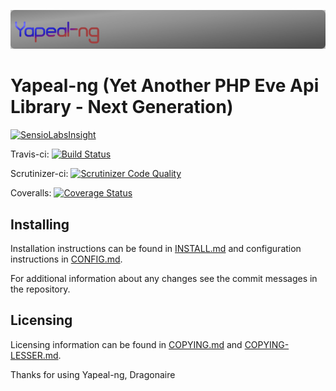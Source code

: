 ![Yapeal-ng banner](media/yapeal-ng_banner.png)
# Yapeal-ng (Yet Another PHP Eve Api Library - Next Generation)

[![SensioLabsInsight](https://insight.sensiolabs.com/projects/bd0be573-010a-42d6-8010-cdab48ff23c5/big.png)](https://insight.sensiolabs.com/projects/bd0be573-010a-42d6-8010-cdab48ff23c5)

Travis-ci: [![Build Status](https://travis-ci.org/Yapeal/yapeal-ng.png?branch=master)](https://travis-ci.org/Yapeal/yapeal-ng.svg?branch=master)

Scrutinizer-ci: [![Scrutinizer Code Quality](https://scrutinizer-ci.com/g/Yapeal/yapeal-ng/badges/quality-score.png?b=master)](https://scrutinizer-ci.com/g/Yapeal/yapeal-ng/?branch=master)

Coveralls: [![Coverage Status](https://coveralls.io/repos/github/Yapeal/yapeal-ng/badge.png?branch=master)](https://coveralls.io/github/Yapeal/yapeal-ng?branch=master)

## Installing

Installation instructions can be found in [INSTALL.md](INSTALL.md) and
configuration instructions in [CONFIG.md](CONFIG.md).

For additional information about any changes see the commit messages in
the repository.

## Licensing

Licensing information can be found in [COPYING.md](COPYING.md) and
[COPYING-LESSER.md](COPYING-LESSER.md).

Thanks for using Yapeal-ng, Dragonaire
